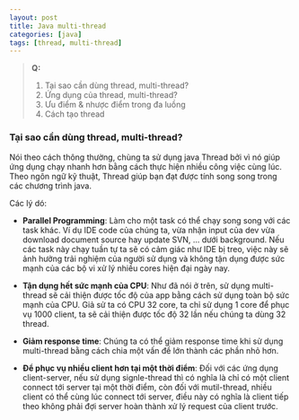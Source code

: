 ```yaml
---
layout: post
title: Java multi-thread
categories: [java]
tags: [thread, multi-thread]
---
```


> **Q:**
> 1. Tại sao cần dùng thread, multi-thread?
> 2. Ứng dụng của thread, multi-thread?
> 3. Ưu điểm & nhược điểm trong đa luồng
> 4. Cách tạo thread

### Tại sao cần dùng thread, multi-thread?
Nói theo cách thông thường, chùng ta sử dụng java Thread bởi vì nó giúp ứng dụng chạy nhanh hơn bằng cách thực hiện nhiều công việc cùng lúc. Theo ngôn ngữ kỹ thuật, Thread giúp bạn đạt được tính song song trong các chương trình java.

Các lý dó:
* **Parallel Programming**: Làm cho một task có thể chạy song song với các task khác. Ví dụ IDE code của chúng ta, vừa nhận input của dev vừa download document source hay update SVN, ... dưới background. Nếu các task này chạy tuần tự ta sẽ có cảm giác như IDE bị treo, việc này sẽ ảnh hưởng trải nghiệm của người sử dụng và không tận dụng được sức mạnh của các bộ vi xử lý nhiều cores hiện đại ngày nay.

* **Tận dụng hết sức mạnh của CPU**: Như đã nói ở trên, sử dụng multi-thread sẽ cải thiện được tốc độ của app bằng cách sử dụng toàn bộ sức mạnh của CPU. Giả sử ta có CPU 32 core, ta chỉ sử dụng 1 core để phục vụ 1000 client, ta sẽ cải thiện được tốc độ 32 lần nếu chúng ta dùng 32 thread.

* **Giảm response time**: Chúng ta có thể giảm response time khi sử dụng multi-thread bằng cách chia một vấn đề lớn thành các phần nhỏ hơn.

* **Để phục vụ nhiều client hơn tại một thời điểm**: Đối với các ứng dụng client-server, nếu sử dụng signle-thread thì có nghĩa là chỉ có một client connect tới server tại một thời điểm, còn đối với mutil-thread, nhiều client có thể cùng lúc connect tới server, điều này có nghĩa là client tiếp theo không phải đợi server hoàn thành xử lý request của client trước.